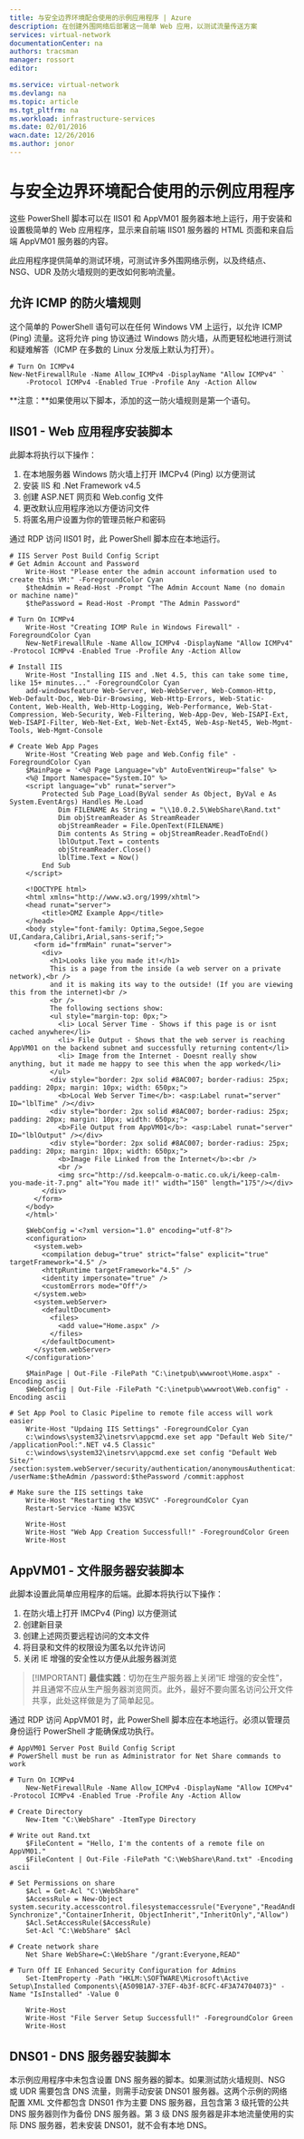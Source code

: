 ```yaml
---
title: 与安全边界环境配合使用的示例应用程序 | Azure
description: 在创建外围网络后部署这一简单 Web 应用，以测试流量传送方案
services: virtual-network
documentationCenter: na
authors: tracsman
manager: rossort
editor: 

ms.service: virtual-network
ms.devlang: na
ms.topic: article
ms.tgt_pltfrm: na
ms.workload: infrastructure-services
ms.date: 02/01/2016
wacn.date: 12/26/2016
ms.author: jonor
---
```


# 与安全边界环境配合使用的示例应用程序

这些 PowerShell 脚本可以在 IIS01 和 AppVM01 服务器本地上运行，用于安装和设置极简单的 Web 应用程序，显示来自前端 IIS01 服务器的 HTML 页面和来自后端 AppVM01 服务器的内容。

此应用程序提供简单的测试环境，可测试许多外围网络示例，以及终结点、NSG、UDR 及防火墙规则的更改如何影响流量。

## 允许 ICMP 的防火墙规则
这个简单的 PowerShell 语句可以在任何 Windows VM 上运行，以允许 ICMP (Ping) 流量。这将允许 ping 协议通过 Windows 防火墙，从而更轻松地进行测试和疑难解答（ICMP 在多数的 Linux 分发版上默认为打开）。

	# Turn On ICMPv4
	New-NetFirewallRule -Name Allow_ICMPv4 -DisplayName "Allow ICMPv4" `
		-Protocol ICMPv4 -Enabled True -Profile Any -Action Allow

**注意：**如果使用以下脚本，添加的这一防火墙规则是第一个语句。

## IIS01 - Web 应用程序安装脚本
此脚本将执行以下操作：

1.	在本地服务器 Windows 防火墙上打开 IMCPv4 (Ping) 以方便测试
2.	安装 IIS 和 .Net Framework v4.5
3.	创建 ASP.NET 网页和 Web.config 文件
4.	更改默认应用程序池以方便访问文件
5.	将匿名用户设置为你的管理员帐户和密码

通过 RDP 访问 IIS01 时，此 PowerShell 脚本应在本地运行。

	# IIS Server Post Build Config Script
	# Get Admin Account and Password
		Write-Host "Please enter the admin account information used to create this VM:" -ForegroundColor Cyan
		$theAdmin = Read-Host -Prompt "The Admin Account Name (no domain or machine name)"
		$thePassword = Read-Host -Prompt "The Admin Password"
		
	# Turn On ICMPv4
		Write-Host "Creating ICMP Rule in Windows Firewall" -ForegroundColor Cyan
		New-NetFirewallRule -Name Allow_ICMPv4 -DisplayName "Allow ICMPv4" -Protocol ICMPv4 -Enabled True -Profile Any -Action Allow
		
	# Install IIS
		Write-Host "Installing IIS and .Net 4.5, this can take some time, like 15+ minutes..." -ForegroundColor Cyan
		add-windowsfeature Web-Server, Web-WebServer, Web-Common-Http, Web-Default-Doc, Web-Dir-Browsing, Web-Http-Errors, Web-Static-Content, Web-Health, Web-Http-Logging, Web-Performance, Web-Stat-Compression, Web-Security, Web-Filtering, Web-App-Dev, Web-ISAPI-Ext, Web-ISAPI-Filter, Web-Net-Ext, Web-Net-Ext45, Web-Asp-Net45, Web-Mgmt-Tools, Web-Mgmt-Console
		
	# Create Web App Pages
		Write-Host "Creating Web page and Web.Config file" -ForegroundColor Cyan
		$MainPage = '<%@ Page Language="vb" AutoEventWireup="false" %>
		<%@ Import Namespace="System.IO" %>
		<script language="vb" runat="server">
			Protected Sub Page_Load(ByVal sender As Object, ByVal e As System.EventArgs) Handles Me.Load
			    Dim FILENAME As String = "\\10.0.2.5\WebShare\Rand.txt"
			    Dim objStreamReader As StreamReader
			    objStreamReader = File.OpenText(FILENAME)
			    Dim contents As String = objStreamReader.ReadToEnd()
			    lblOutput.Text = contents
			    objStreamReader.Close()
		        lblTime.Text = Now()
			End Sub
		</script>
			
		<!DOCTYPE html>
		<html xmlns="http://www.w3.org/1999/xhtml">
		<head runat="server">
			<title>DMZ Example App</title>
		</head>
		<body style="font-family: Optima,Segoe,Segoe UI,Candara,Calibri,Arial,sans-serif;">
		  <form id="frmMain" runat="server">
		    <div>
		      <h1>Looks like you made it!</h1>
		      This is a page from the inside (a web server on a private network),<br />
		      and it is making its way to the outside! (If you are viewing this from the internet)<br />
		      <br />
		      The following sections show:
		      <ul style="margin-top: 0px;">
		        <li> Local Server Time - Shows if this page is or isnt cached anywhere</li>
		        <li> File Output - Shows that the web server is reaching AppVM01 on the backend subnet and successfully returning content</li>
		        <li> Image from the Internet - Doesnt really show anything, but it made me happy to see this when the app worked</li>
		      </ul>
		      <div style="border: 2px solid #8AC007; border-radius: 25px; padding: 20px; margin: 10px; width: 650px;">
		        <b>Local Web Server Time</b>: <asp:Label runat="server" ID="lblTime" /></div>
		      <div style="border: 2px solid #8AC007; border-radius: 25px; padding: 20px; margin: 10px; width: 650px;">
		        <b>File Output from AppVM01</b>: <asp:Label runat="server" ID="lblOutput" /></div>
		      <div style="border: 2px solid #8AC007; border-radius: 25px; padding: 20px; margin: 10px; width: 650px;">
		        <b>Image File Linked from the Internet</b>:<br />
		        <br />
		        <img src="http://sd.keepcalm-o-matic.co.uk/i/keep-calm-you-made-it-7.png" alt="You made it!" width="150" length="175"/></div>
		    </div>
		  </form>
		</body>
		</html>'
		
		$WebConfig ='<?xml version="1.0" encoding="utf-8"?>
		<configuration>
		  <system.web>
		    <compilation debug="true" strict="false" explicit="true" targetFramework="4.5" />
		    <httpRuntime targetFramework="4.5" />
		    <identity impersonate="true" />
		    <customErrors mode="Off"/>
		  </system.web>
		  <system.webServer>
		    <defaultDocument>
		      <files>
		        <add value="Home.aspx" />
		      </files>
		    </defaultDocument>
		  </system.webServer>
		</configuration>'
			
		$MainPage | Out-File -FilePath "C:\inetpub\wwwroot\Home.aspx" -Encoding ascii
		$WebConfig | Out-File -FilePath "C:\inetpub\wwwroot\Web.config" -Encoding ascii
	
	# Set App Pool to Clasic Pipeline to remote file access will work easier
		Write-Host "Updaing IIS Settings" -ForegroundColor Cyan
		c:\windows\system32\inetsrv\appcmd.exe set app "Default Web Site/" /applicationPool:".NET v4.5 Classic"
		c:\windows\system32\inetsrv\appcmd.exe set config "Default Web Site/" /section:system.webServer/security/authentication/anonymousAuthentication /userName:$theAdmin /password:$thePassword /commit:apphost
		
	# Make sure the IIS settings take
		Write-Host "Restarting the W3SVC" -ForegroundColor Cyan
		Restart-Service -Name W3SVC
		
		Write-Host
		Write-Host "Web App Creation Successfull!" -ForegroundColor Green
		Write-Host

## AppVM01 - 文件服务器安装脚本
此脚本设置此简单应用程序的后端。此脚本将执行以下操作：

1.	在防火墙上打开 IMCPv4 (Ping) 以方便测试
2.	创建新目录
3.	创建上述网页要远程访问的文本文件
4.	将目录和文件的权限设为匿名以允许访问
5.	关闭 IE 增强的安全性以方便从此服务器浏览 

>[!IMPORTANT] **最佳实践**：切勿在生产服务器上关闭“IE 增强的安全性”，并且通常不应从生产服务器浏览网页。此外，最好不要向匿名访问公开文件共享，此处这样做是为了简单起见。

通过 RDP 访问 AppVM01 时，此 PowerShell 脚本应在本地运行。必须以管理员身份运行 PowerShell 才能确保成功执行。
	
	# AppVM01 Server Post Build Config Script
	# PowerShell must be run as Administrator for Net Share commands to work
	
	# Turn On ICMPv4
	    New-NetFirewallRule -Name Allow_ICMPv4 -DisplayName "Allow ICMPv4" -Protocol ICMPv4 -Enabled True -Profile Any -Action Allow
	
	# Create Directory
	    New-Item "C:\WebShare" -ItemType Directory
	
	# Write out Rand.txt
	    $FileContent = "Hello, I'm the contents of a remote file on AppVM01."
	    $FileContent | Out-File -FilePath "C:\WebShare\Rand.txt" -Encoding ascii
	
	# Set Permissions on share
	    $Acl = Get-Acl "C:\WebShare"
	    $AccessRule = New-Object system.security.accesscontrol.filesystemaccessrule("Everyone","ReadAndExecute, Synchronize","ContainerInherit, ObjectInherit","InheritOnly","Allow")
	    $Acl.SetAccessRule($AccessRule)
	    Set-Acl "C:\WebShare" $Acl
	
	# Create network share
	    Net Share WebShare=C:\WebShare "/grant:Everyone,READ"
	
	# Turn Off IE Enhanced Security Configuration for Admins
	    Set-ItemProperty -Path "HKLM:\SOFTWARE\Microsoft\Active Setup\Installed Components\{A509B1A7-37EF-4b3f-8CFC-4F3A74704073}" -Name "IsInstalled" -Value 0
	
	    Write-Host
	    Write-Host "File Server Setup Successfull!" -ForegroundColor Green
	    Write-Host
	
## DNS01 - DNS 服务器安装脚本
本示例应用程序中未包含设置 DNS 服务器的脚本。如果测试防火墙规则、NSG 或 UDR 需要包含 DNS 流量，则需手动安装 DNS01 服务器。这两个示例的网络配置 XML 文件都包含 DNS01 作为主要 DNS 服务器，且包含第 3 级托管的公共 DNS 服务器则作为备份 DNS 服务器。第 3 级 DNS 服务器是非本地流量使用的实际 DNS 服务器，若未安装 DNS01，就不会有本地 DNS。

<!--Link References-->
[HOME]: ../security/best-practices-network-security.md

<!---HONumber=Mooncake_Quality_Review_1215_2016-->